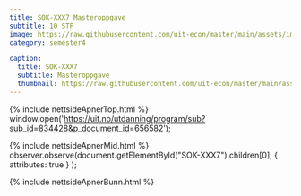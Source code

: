 ```yaml
---
title: SOK-XXX7 Masteroppgave
subtitle: 10 STP
image: https://raw.githubusercontent.com/uit-econ/master/main/assets/img/SOK-XXX7.png
category: semester4

caption:
  title: SOK-XXX7 
  subtitle: Masteroppgave
  thumbnail: https://raw.githubusercontent.com/uit-econ/master/main/assets/img/SOK-XXX7.png
---
```



{% include nettsideApnerTop.html %}
window.open('https://uit.no/utdanning/program/sub?sub_id=834428&p_document_id=656582');

{% include nettsideApnerMid.html %} 
observer.observe(document.getElementById("SOK-XXX7").children[0], { attributes: true } );

{% include nettsideApnerBunn.html %}
